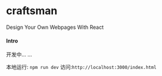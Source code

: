 # craftsman
Design Your Own Webpages With React

#### Intro

开发中... ...

本地运行: `npm run dev` 访问:`http://localhost:3000/index.html`
